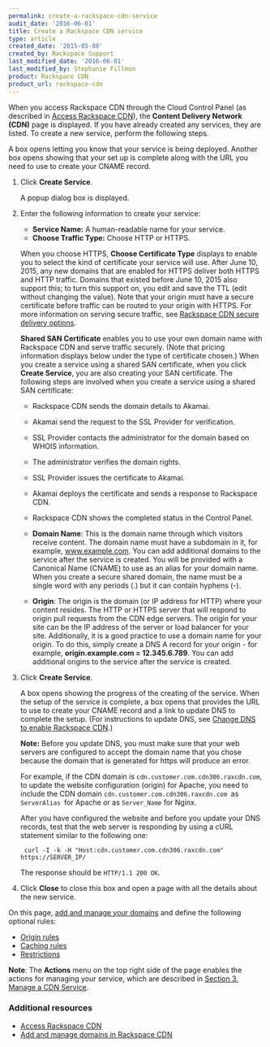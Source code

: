 ```yaml
---
permalink: create-a-rackspace-cdn-service
audit_date: '2016-06-01'
title: Create a Rackspace CDN service
type: article
created_date: '2015-05-08'
created_by: Rackspace Support
last_modified_date: '2016-06-01'
last_modified_by: Stephanie Fillmon
product: Rackspace CDN
product_url: rackspace-cdn
---
```


When you access Rackspace CDN through the Cloud Control Panel (as
described in [Access Rackspace CDN](/support/how-to/access-rackspace-cdn)),
the **Content Delivery Network (CDN)** page is displayed. If you have
already created any services, they are listed. To create a new service,
perform the following steps.

A box opens letting you know that your service is being deployed.
Another box opens showing that your set up is complete along with the
URL you need to use to create your CNAME record.

1. Click **Create Service**.

   A popup dialog box is displayed.

2. Enter the following information to create your service:

   - **Service Name:** A human-readable name for your service.
   - **Choose Traffic Type:** Choose HTTP or HTTPS.

   When you choose HTTPS, **Choose Certificate Type** displays to enable you to select the kind of certificate your service will use. After June 10, 2015, any new domains that are enabled for HTTPS deliver both HTTPS and HTTP traffic. Domains that existed before June 10, 2015 also support this; to turn this support on, you edit and save the TTL (edit without changing the value). Note that your origin must have a secure certificate before traffic can be routed to your origin with HTTPS. For more information on serving secure traffic, see [Rackspace CDN secure delivery options](/support/how-to/rackspace-cdn-secure-delivery-options).

   **Shared SAN Certificate** enables you to use your own domain name with Rackspace CDN and serve traffic securely. (Note that pricing information displays below under the type of certificate chosen.) When you create a service using a shared SAN certificate, when you click **Create Service**, you are also creating your SAN certificate. The following steps are involved when you create a service using a shared SAN certificate:

      - Rackspace CDN sends the domain details to Akamai.
      - Akamai send the request to the SSL Provider for verification.
      - SSL Provider contacts the administrator for the domain based on WHOIS information.
      - The administrator verifies the domain rights.
      - SSL Provider issues the certificate to Akamai.
      - Akamai deploys the certificate and sends a response to Rackspace CDN.
      - Rackspace CDN shows the completed status in the Control Panel.

   - **Domain Name**: This is the domain name through which visitors receive content. The domain name must have a subdomain in it, for example, www.example.com. You can add additional domains to the service after the service is created. You will be provided with a Canonical Name (CNAME) to use as an alias for your domain name. When you create a secure shared domain, the name must be a single word with any periods (.) but it can contain hyphens (-).
   - **Origin**: The origin is the domain (or IP address for HTTP) where your content resides. The HTTP or HTTPS server that will respond to origin pull requests from the CDN edge servers. The origin for your site can be the IP address of the server or load balancer for your site. Additionally, it is a good practice to use a domain name for your origin. To do this, simply create a DNS A record for your origin - for example, **origin.example.com = 12.345.6.789**. You can add additional origins to the service after the service is created.

3. Click **Create Service**.

   A box opens showing the progress of the creating of the service. When the setup of the service is complete, a box opens that provides the URL to use to create your CNAME record and a link to update DNS to complete the setup. (For instructions to update DNS, see [Change DNS to enable Rackspace CDN](/support/how-to/change-dns-to-enable-rackspace-cdn).)

   **Note:** Before you update DNS, you must make sure that your web servers are configured to accept the domain name that you chose because the domain that is generated for https will produce an error.

   For example, if the CDN domain is `cdn.customer.com.cdn306.raxcdn.com`, to update the website configuration (origin) for Apache, you need to include the CDN domain `cdn.customer.com.cdn306.raxcdn.com `as `ServerAlias `for Apache or as `Server_Name` for Nginx.

   After you have configured the website and before you update your DNS records, test that the web server is responding by using a cURL statement similar to the following one:

        curl -I -k -H "Host:cdn.customer.com.cdn306.raxcdn.com" https://SERVER_IP/

   The response should be `HTTP/1.1 200 OK`.

4.  Click **Close** to close this box and open a page with all the
details about the new service.

   On this page, [add and manage your domains](/support/how-to/add-and-manage-domains-in-rackspace-cdn) and define the following optional rules:

   - [Origin rules](/support/how-to/work-with-origins-and-origin-rules-in-rackspace-cdn/)
   - [Caching rules](/support/how-to/create-and-manage-caching-rules-in-rackspace-cdn/)
   - [Restrictions](/support/how-to/create-and-manage-restrictions-in-rackspace-cdn/)

   **Note**: The **Actions** menu on the top right side of the page enables the actions for managing your service, which are described in [Section 3. Manage a CDN Service](/support/how-to/rackspace-cdn).

### Additional resources

- [Access Rackspace CDN](/support/how-to/access-rackspace-cdn)
- [Add and manage domains in Rackspace CDN](/support/how-to/add-and-manage-domains-in-rackspace-cdn)
